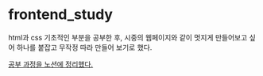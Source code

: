 # frontend_study

html과 css 기초적인 부분을 공부한 후, 시중의 웹페이지와 같이 멋지게 만들어보고 싶어 하나를 붙잡고 무작정 따라 만들어 보기로 했다.   

[공부 과정을 노션에 정리했다.](https://www.notion.so/html-css-js-81ab1ad78e724bf1be126b3f3046f8f4)
